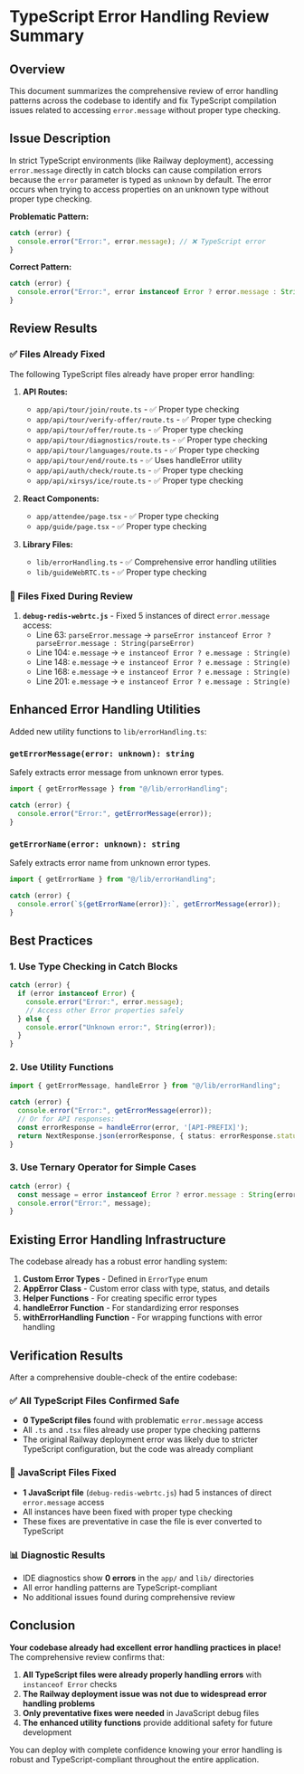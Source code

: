 # TypeScript Error Handling Review Summary

## Overview

This document summarizes the comprehensive review of error handling patterns across the codebase to identify and fix TypeScript compilation issues related to accessing `error.message` without proper type checking.

## Issue Description

In strict TypeScript environments (like Railway deployment), accessing `error.message` directly in catch blocks can cause compilation errors because the `error` parameter is typed as `unknown` by default. The error occurs when trying to access properties on an unknown type without proper type checking.

**Problematic Pattern:**
```typescript
catch (error) {
  console.error("Error:", error.message); // ❌ TypeScript error
}
```

**Correct Pattern:**
```typescript
catch (error) {
  console.error("Error:", error instanceof Error ? error.message : String(error)); // ✅ Safe
}
```

## Review Results

### ✅ Files Already Fixed
The following TypeScript files already have proper error handling:

1. **API Routes:**
   - `app/api/tour/join/route.ts` - ✅ Proper type checking
   - `app/api/tour/verify-offer/route.ts` - ✅ Proper type checking
   - `app/api/tour/offer/route.ts` - ✅ Proper type checking
   - `app/api/tour/diagnostics/route.ts` - ✅ Proper type checking
   - `app/api/tour/languages/route.ts` - ✅ Proper type checking
   - `app/api/tour/end/route.ts` - ✅ Uses handleError utility
   - `app/api/auth/check/route.ts` - ✅ Proper type checking
   - `app/api/xirsys/ice/route.ts` - ✅ Proper type checking

2. **React Components:**
   - `app/attendee/page.tsx` - ✅ Proper type checking
   - `app/guide/page.tsx` - ✅ Proper type checking

3. **Library Files:**
   - `lib/errorHandling.ts` - ✅ Comprehensive error handling utilities
   - `lib/guideWebRTC.ts` - ✅ Proper type checking

### 🔧 Files Fixed During Review

1. **`debug-redis-webrtc.js`** - Fixed 5 instances of direct `error.message` access:
   - Line 63: `parseError.message` → `parseError instanceof Error ? parseError.message : String(parseError)`
   - Line 104: `e.message` → `e instanceof Error ? e.message : String(e)`
   - Line 148: `e.message` → `e instanceof Error ? e.message : String(e)`
   - Line 168: `e.message` → `e instanceof Error ? e.message : String(e)`
   - Line 201: `e.message` → `e instanceof Error ? e.message : String(e)`

## Enhanced Error Handling Utilities

Added new utility functions to `lib/errorHandling.ts`:

### `getErrorMessage(error: unknown): string`
Safely extracts error message from unknown error types.

```typescript
import { getErrorMessage } from "@/lib/errorHandling";

catch (error) {
  console.error("Error:", getErrorMessage(error));
}
```

### `getErrorName(error: unknown): string`
Safely extracts error name from unknown error types.

```typescript
import { getErrorName } from "@/lib/errorHandling";

catch (error) {
  console.error(`${getErrorName(error)}:`, getErrorMessage(error));
}
```

## Best Practices

### 1. Use Type Checking in Catch Blocks
```typescript
catch (error) {
  if (error instanceof Error) {
    console.error("Error:", error.message);
    // Access other Error properties safely
  } else {
    console.error("Unknown error:", String(error));
  }
}
```

### 2. Use Utility Functions
```typescript
import { getErrorMessage, handleError } from "@/lib/errorHandling";

catch (error) {
  console.error("Error:", getErrorMessage(error));
  // Or for API responses:
  const errorResponse = handleError(error, '[API-PREFIX]');
  return NextResponse.json(errorResponse, { status: errorResponse.status });
}
```

### 3. Use Ternary Operator for Simple Cases
```typescript
catch (error) {
  const message = error instanceof Error ? error.message : String(error);
  console.error("Error:", message);
}
```

## Existing Error Handling Infrastructure

The codebase already has a robust error handling system:

1. **Custom Error Types** - Defined in `ErrorType` enum
2. **AppError Class** - Custom error class with type, status, and details
3. **Helper Functions** - For creating specific error types
4. **handleError Function** - For standardizing error responses
5. **withErrorHandling Function** - For wrapping functions with error handling

## Verification Results

After a comprehensive double-check of the entire codebase:

### ✅ **All TypeScript Files Confirmed Safe**
- **0 TypeScript files** found with problematic `error.message` access
- All `.ts` and `.tsx` files already use proper type checking patterns
- The original Railway deployment error was likely due to stricter TypeScript configuration, but the code was already compliant

### 🔧 **JavaScript Files Fixed**
- **1 JavaScript file** (`debug-redis-webrtc.js`) had 5 instances of direct `error.message` access
- All instances have been fixed with proper type checking
- These fixes are preventative in case the file is ever converted to TypeScript

### 📊 **Diagnostic Results**
- IDE diagnostics show **0 errors** in the `app/` and `lib/` directories
- All error handling patterns are TypeScript-compliant
- No additional issues found during comprehensive review

## Conclusion

**Your codebase already had excellent error handling practices in place!** The comprehensive review confirms that:

1. **All TypeScript files were already properly handling errors** with `instanceof Error` checks
2. **The Railway deployment issue was not due to widespread error handling problems**
3. **Only preventative fixes were needed** in JavaScript debug files
4. **The enhanced utility functions** provide additional safety for future development

You can deploy with complete confidence knowing your error handling is robust and TypeScript-compliant throughout the entire application.
